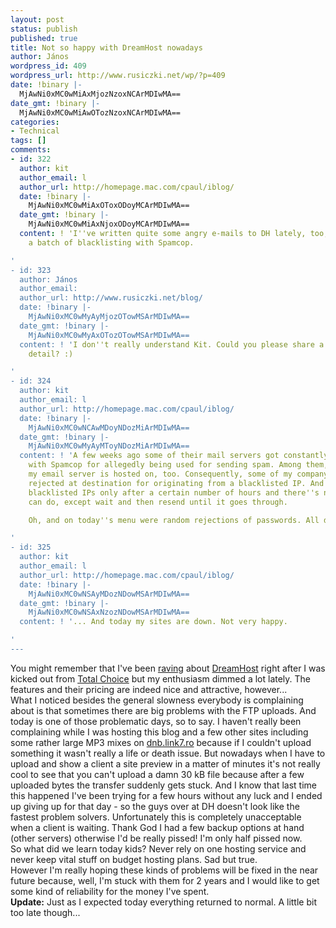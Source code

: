 ```yaml
---
layout: post
status: publish
published: true
title: Not so happy with DreamHost nowadays
author: János
wordpress_id: 409
wordpress_url: http://www.rusiczki.net/wp/?p=409
date: !binary |-
  MjAwNi0xMC0wMiAxMjozNzoxNCArMDIwMA==
date_gmt: !binary |-
  MjAwNi0xMC0wMiAwOTozNzoxNCArMDIwMA==
categories:
- Technical
tags: []
comments:
- id: 322
  author: kit
  author_email: l
  author_url: http://homepage.mac.com/cpaul/iblog/
  date: !binary |-
    MjAwNi0xMC0wMiAxOToxODoyMCArMDIwMA==
  date_gmt: !binary |-
    MjAwNi0xMC0wMiAxNjoxODoyMCArMDIwMA==
  content: ! 'I''ve written quite some angry e-mails to DH lately, too, concerning
    a batch of blacklisting with Spamcop.

'
- id: 323
  author: János
  author_email: 
  author_url: http://www.rusiczki.net/blog/
  date: !binary |-
    MjAwNi0xMC0wMyAyMjozOTowMSArMDIwMA==
  date_gmt: !binary |-
    MjAwNi0xMC0wMyAxOTozOTowMSArMDIwMA==
  content: ! 'I don''t really understand Kit. Could you please share a little more
    detail? :)

'
- id: 324
  author: kit
  author_email: l
  author_url: http://homepage.mac.com/cpaul/iblog/
  date: !binary |-
    MjAwNi0xMC0wNCAwMDoyNDozMiArMDIwMA==
  date_gmt: !binary |-
    MjAwNi0xMC0wMyAyMToyNDozMiArMDIwMA==
  content: ! 'A few weeks ago some of their mail servers got constantly blacklisted
    with Spamcop for allegedly being used for sending spam. Among them, the machine
    my email server is hosted on, too. Consequently, some of my company emails got
    rejected at destination for originating from a blacklisted IP. And Spamcop de-lists
    blacklisted IPs only after a certain number of hours and there''s nothing you
    can do, except wait and then resend until it goes through.

    Oh, and on today''s menu were random rejections of passwords. All day.

'
- id: 325
  author: kit
  author_email: l
  author_url: http://homepage.mac.com/cpaul/iblog/
  date: !binary |-
    MjAwNi0xMC0wNSAyMDozNDowMSArMDIwMA==
  date_gmt: !binary |-
    MjAwNi0xMC0wNSAxNzozNDowMSArMDIwMA==
  content: ! '... And today my sites are down. Not very happy.

'
---
```

<p>You might remember that I've been <a href="http://www.rusiczki.net/blog/archives/2006/04/16/im_so_back">raving</a> about <a href="http://www.dreamhost.com">DreamHost</a> right after I was kicked out from <a href="http://www.totalchoicehosting.com/">Total Choice</a> but my enthusiasm dimmed a lot lately. The features and their pricing are indeed nice and attractive, however...<br />
What I noticed besides the general slowness everybody is complaining about is that sometimes there are big problems with the FTP uploads. And today is one of those problematic days, so to say. I haven't really been complaining while I was hosting this blog and a few other sites including some rather large MP3 mixes on <a href="http://dnb.link7.ro">dnb.link7.ro</a> because if I couldn't upload something it wasn't really a life or death issue. But nowadays when I have to upload and show a client a site preview in a matter of minutes it's not really cool to see that you can't upload a damn 30 kB file because after a few uploaded bytes the transfer suddenly gets stuck. And I know that last time this happened I've been trying for a few hours without any luck and I ended up giving up for that day - so the guys over at DH doesn't look like the fastest problem solvers. Unfortunately this is completely unacceptable when a client is waiting. Thank God I had a few backup options at hand (other servers) otherwise I'd be really pissed! I'm only half pissed now.<br />
So what did we learn today kids? Never rely on one hosting service and never keep vital stuff on budget hosting plans. Sad but true.<br />
However I'm really hoping these kinds of problems will be fixed in the near future because, well, I'm stuck with them for 2 years and I would like to get some kind of reliability for the money I've spent.<br />
<strong>Update:</strong> Just as I expected today everything returned to normal. A little bit too late though...</p>
